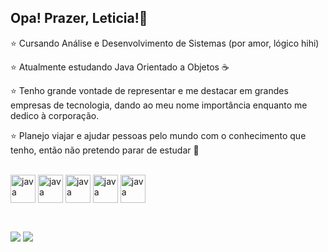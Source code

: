 ## Opa! Prazer, Leticia!🌟

⭐ Cursando Análise e Desenvolvimento de Sistemas (por amor, lógico hihi)

⭐ Atualmente estudando Java Orientado a Objetos ☕

⭐ Tenho grande vontade de representar e me destacar em grandes empresas de tecnologia, dando ao meu nome importância enquanto me dedico à corporação. 

⭐ Planejo viajar e ajudar pessoas pelo mundo com o conhecimento que tenho, então não pretendo parar de estudar 👻

<div style="display:inline_block"><br>
  <img align="center" alt="java" height="45" width="40" src="https://cdn.jsdelivr.net/gh/devicons/devicon@latest/icons/java/java-plain.svg"/>
  <img align="center" alt="java" height="45" width="40" src="https://cdn.jsdelivr.net/gh/devicons/devicon@latest/icons/php/php-original.svg"/>
  <img align="center" alt="java" height="45" width="40" src="https://cdn.jsdelivr.net/gh/devicons/devicon@latest/icons/html5/html5-original.svg"/>
  <img align="center" alt="java" height="45" width="40" src="https://cdn.jsdelivr.net/gh/devicons/devicon@latest/icons/css3/css3-original.svg"/>
  <img align="center" alt="java" height="45" width="40" src="https://cdn.jsdelivr.net/gh/devicons/devicon@latest/icons/tailwindcss/tailwindcss-original.svg"/>
</div>

##

<div style="display:inline_block"><br>
  <a href="mailto:devleticia.marquesalv@gmail.com"><img src="https://img.shields.io/badge/Gmail-D14836?style=for-the-badge&logo=gmail&logoColor=white" target="_blank"></a>
  <a href="https://www.linkedin.com/in/letícia-marques-380690268/"><img src="https://img.shields.io/badge/LinkedIn-0077B5?style=for-the-badge&logo=linkedin&logoColor=white" target="_blank"></a>
</div>
